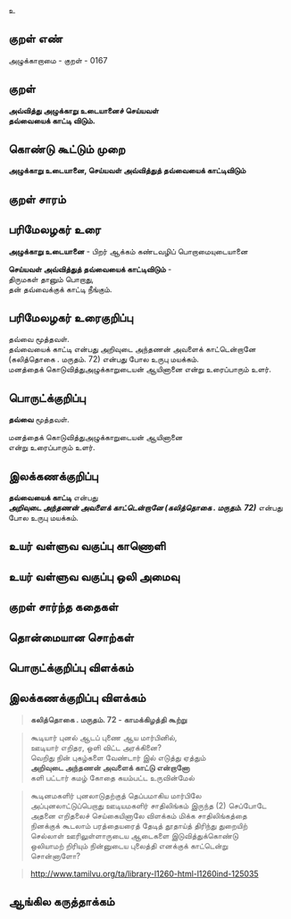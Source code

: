 உ

## குறள் எண் 

அழுக்காறாமை - குறள் - 0167  

## குறள் 

**அவ்வித்து அழுக்காறு உடையானைச் செய்யவள்  
தவ்வையைக் காட்டி விடும்.**  

## கொண்டு கூட்டும் முறை

**அழுக்காறு உடையானை, செய்யவள் அவ்வித்துத் தவ்வையைக் காட்டிவிடும்** 

## குறள் சாரம் 


## பரிமேலழகர் உரை

**அழுக்காறு உடையானை** - பிறர் ஆக்கம் கண்டவழிப் பொறாமையுடையானை  

**செய்யவள் அவ்வித்துத் தவ்வையைக் காட்டிவிடும்** -  
திருமகள் தானும் பொறாது,  
தன் தவ்வைக்குக் காட்டி நீங்கும்.   

## பரிமேலழகர் உரைகுறிப்பு   

தவ்வை மூத்தவள்.  
தவ்வையைக் காட்டி என்பது அறிவுடை அந்தணன் அவளைக் காட்டென்றானே (கலித்தொகை . மருதம். 72)  என்பது போல உருபு மயக்கம்.  
மனத்தைக் கொடுவித்துஅழுக்காறுடையன் ஆயினானை என்று உரைப்பாரும் உளர்.  

## பொருட்க்குறிப்பு 

**தவ்வை** மூத்தவள்.  

மனத்தைக் கொடுவித்துஅழுக்காறுடையன் ஆயினானை  
என்று உரைப்பாரும் உளர்.  

## இலக்கணக்குறிப்பு  

**தவ்வையைக் காட்டி** என்பது  
_**அறிவுடை அந்தணன் அவளைக் காட்டென்றானே (கலித்தொகை . மருதம். 72)**_ என்பது போல உருபு மயக்கம்.  

## உயர் வள்ளுவ வகுப்பு காணொளி


## உயர் வள்ளுவ வகுப்பு ஒலி அமைவு 

 
## குறள் சார்ந்த கதைகள் 


## தொன்மையான சொற்கள்


## பொருட்க்குறிப்பு விளக்கம்


## இலக்கணக்குறிப்பு விளக்கம்

>**கலித்தொகை . மருதம். 72 - காமக்கிழத்தி கூற்று**


>கூடியார் புனல் ஆடப் புணை ஆய மார்பினில்,  
>ஊடியார் எறிதர, ஒளி விட்ட அரக்கினை?  
>வெறிது நின் புகழ்களை வேண்டார் இல் எடுத்து ஏத்தும்  
>**அறிவுடை அந்தணன் அவளைக் காட்டு என்றானோ**  
>களி பட்டார் கமழ் கோதை கயம்பட்ட உருவின்மேல்

>கூடினமகளிர் புனலாடுதற்குத் தெப்பமாகிய மார்பிலே  
>அப்புனலாட்டுப்பெறாது ஊடியமகளிர் சாதிலிங்கம் இருந்த (2) செப்போடே  
>அதனை எறிதலைச் செய்கையினாலே விளக்கம் மிக்க சாதிலிங்கத்தை  
>நினக்குக் கூடலாம் பரத்தையரைத் தேடித் தூதாய்த் திரிந்து துறையிற்  
>செல்லாள் ஊரிலுள்ளாருடைய ஆடைகளை இடுவித்துக்கொண்டு  
>ஒலியாமற் றிரியும் நின்னுடைய புலைத்தி எனக்குக் காட்டென்று  
>சொன்னாளோ? 
 
>http://www.tamilvu.org/ta/library-l1260-html-l1260ind-125035

## ஆங்கில கருத்தாக்கம் 



